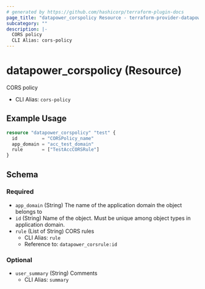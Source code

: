 ```yaml
---
# generated by https://github.com/hashicorp/terraform-plugin-docs
page_title: "datapower_corspolicy Resource - terraform-provider-datapower"
subcategory: ""
description: |-
  CORS policy
  CLI Alias: cors-policy
---
```


# datapower_corspolicy (Resource)

CORS policy
  - CLI Alias: `cors-policy`

## Example Usage

```terraform
resource "datapower_corspolicy" "test" {
  id         = "CORSPolicy_name"
  app_domain = "acc_test_domain"
  rule       = ["TestAccCORSRule"]
}
```

<!-- schema generated by tfplugindocs -->
## Schema

### Required

- `app_domain` (String) The name of the application domain the object belongs to
- `id` (String) Name of the object. Must be unique among object types in application domain.
- `rule` (List of String) CORS rules
  - CLI Alias: `rule`
  - Reference to: `datapower_corsrule:id`

### Optional

- `user_summary` (String) Comments
  - CLI Alias: `summary`
